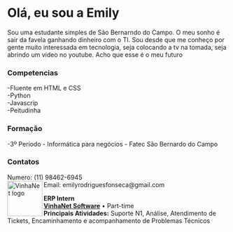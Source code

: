 <h1>Olá, eu sou a Emily</h1>
Sou uma estudante simples de São Bernarndo do Campo. O meu sonho é sair da favela ganhando dinheiro com o TI.
Sou desde que me conheço por gente muito interessada em tecnologia, seja colocando a tv na tomada, seja abrindo um video no youtube. Acho que esse é o meu futuro
<h3>Competencias</h3>
-Fluente em HTML e CSS<br>
-Python <br>
-Javascrip<br>
-Peitudinha<br>
<h3>Formação</h3>
  -3º Período - Informática para negócios - Fatec São Bernardo do Campo
<h3>Contatos</h3>
Numero: (11) 98462-6945<br>
Email: emilyrodriguesfonseca@gmail.com
<a href="https://www.deltaze.com.br/">
  <img src="https://encrypted-tbn0.gstatic.com/images?q=tbn:ANd9GcQbRKJQsp1PZX1LCf4tgbOwbobvVsJTh9pv6g&s" width="80px" align="left" alt="VinhaNet logo"/>
</a>

**ERP Intern**  
[**VinhaNet Software**](https://www.deltaze.com.br/) • Part-time  
**Principais Atividades:** Suporte N1, Análise, Atendimento de Tickets, Encaminhamento e acompanhamento de Problemas Técnicos

<br clear="left"/>

